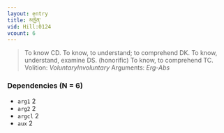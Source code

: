 ```yaml
---
layout: entry
title: མཁྱེན་
vid: Hill:0124
vcount: 6
---
```

> To know CD\. To know, to understand; to comprehend DK\. To know, understand, examine DS\. (honorific) To know, to comprehend TC\.
> Volition: _VoluntaryInvoluntary_
> Arguments: _Erg-Abs_


### Dependencies (N = 6)
* `arg1` 2
* `arg2` 2
* `argcl` 2
* `aux` 2
